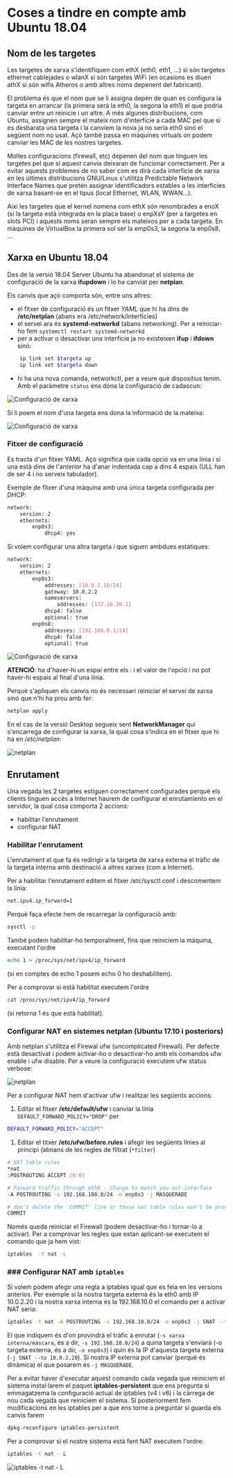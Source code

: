 # Coses a tindre en compte amb Ubuntu 18.04

## Nom de les targetes
Les targetes de xarxa s'identifiquen com ethX (eth0, eth1, ...) si són targetes ethernet cablejades o wlanX si són targetes WiFi (en ocasions es diuen athX si són wifis Atheros o amb altres noms depenent del fabricant).

El problema és que el nom que se li assigna depèn de quan es configura la targeta en arrancar (la primera serà la eth0, la segona la eth1) el que podria canviar entre un reinicie i un altre. A més algunes distribucions, com Ubuntu, assignen sempre el mateix nom d'interfície a cada MAC pel que si es desbarata una targeta i la canviem la nova ja no seria eth0 sinó el següent nom no usat. Açò també passa en màquines virtuals on podem canviar les MAC de les nostres targetes.

Moltes configuracions (firewall, etc) depenen del nom que tinguen les targetes pel que si aquest canvia deixaran de funcionar correctament. Per a evitar aquests problemes de no saber com es dirà cada interfície de xarxa en les últimes distribucions GNU/Linux s'utilitza Predictable Network Interface Names que pretén assignar identificadors estables a les interfícies de xarxa basant-se en el tipus (local Ethernet, WLAN, WWAN…).

Així les targetes que el kernel nomena com ethX són renombrades a enoX (si la targeta està integrada en la placa base) o enpXsY (per a targetes en slots PCI) i aquests noms seran sempre els mateixos per a cada targeta. En màquines de VirtualBox la primera sol ser la emp0s3, la segona la enp0s8, ...

##  Xarxa en Ubuntu 18.04
Des de la versió 18.04 Server Ubuntu ha abandonat el sistema de configuració de la xarxa **ifupdown** i lo ha canviat per **netplan**.

Els canvis que açò comporta són, entre uns altres:
* el fitxer de configuració és un fitxer _YAML_ que hi ha dins de **/etc/netplan** (abans era /etc/network/interfícies)
* el servei ara és **systemd-networkd** (abans networking). Per a reiniciar-ho fem `systemctl restart systemd-networkd`
* per a activar o desactivar una interficie ja no existeixen **ifup** i **ifdown** sinó:
```bash
    ip link set $targeta up
    ip link set $targeta down
```
* hi ha una nova comanda, networkctl, per a veure què dispositius tenim. Amb el paràmetre `status` ens dóna la configuració de cadascun:

![Configuració de xarxa](./img/Ubuntu18-xarxa-04.png)

Si li poem el nom d'una targeta ens dona la informació de la mateixa:

![Configuració de xarxa](./img/Ubuntu18-xarxa-05.png)

### Fitxer de configuració
Es tracta d'un fitxer YAML. Açò significa que cada opció va en una línia i si una està dins de l'anterior ha d'anar indentada cap a dins 4 espais (ULL han de ser 4 i no serveix tabulador).

Exemple de fitxer d'una màquina amb una única targeta configurada per DHCP:
```bash
network:
    version: 2
    ethernets:
        enp0s3:
            dhcp4: yes
```
Si volem configurar una altra targeta i que siguen ambdues estàtiques:
```bash
network:
    version: 2
    ethernets:
        enp0s3:
            addresses: [10.0.2.10/24]
            gateway: 10.0.2.2
            nameservers:
                addresses: [172.16.20.1]
            dhcp4: false
            optional: true
        enp0s8:
            addresses: [192.168.0.1/24]
            dhcp4: false
            optional: true
```
![Configuració de xarxa](./img/Ubuntu18-xarxa-01.png)

**ATENCIÓ**: ha d'haver-hi un espai entre els : i el valor de l'opció i no pot haver-hi espais al final d'una línia.

Perquè s'apliquen els canvis no és necessari reiniciar el servei de xarxa sinó que n'hi ha prou amb fer:
```bash
netplan apply
```

En el cas de la versió Desktop segueix sent **NetworkManager** qui s'encarrega de configurar la xarxa, la qual cosa s'indica en el fitxer que hi ha en _/etc/netplan_:

![netplan](./img/Ubuntu18-xarxa-02.png)

## Enrutament
Una vegada les 2 targetes estiguen correctament configurades perquè els clients tinguen accés a Internet haurem de configurar el enrutamiento en el servidor, la qual cosa comporta 2 accions:
* habilitar l'enrutament
* configurar NAT

### Habilitar l'enrutament
L'enrutament el que fa és redirigir a la targeta de xarxa externa el tràfic de la targeta interna amb destinació a altres xarxes (com a Internet).

Per a habilitar l'enrutament editem el fitxer /etc/sysctl.conf i descomentem la línia:
```bash
net.ipv4.ip_forward=1
```

Perquè faça efecte hem de recarregar la configuració amb:
```bash
sysctl -p
```

També podem habilitar-ho temporalment, fins que reiniciem la màquina, executant l'ordre
```bash
echo 1 > /proc/sys/net/ipv4/ip_forward
```
(si en comptes de echo 1 posem echo 0 ho deshabilitem).

Per a comprovar si està habilitat executem l'ordre
```bash
cat /proc/sys/net/ipv4/ip_forward
```
(si retorna 1 és que està habilitat).

### Configurar NAT en sistemes netplan (Ubuntu 17.10 i posteriors)
Amb netplan s'utilitza el Firewal ufw (uncomplicated Firewall). Per defecte està desactivat i podem activar-ho o desactivar-ho amb els comandos ufw enable i ufw disable. Per a veure la configuració executem ufw status verbose:

![netplan](./img/Ubuntu18-xarxa-06.png)

Per a configurar NAT hem d'activar ufw i realitzar les següents accions:
1. Editar el fitxer **/etc/default/ufw** i canviar la línia `DEFAULT_FORWARD_POLICY="DROP"` per 
  ```bash
  DEFAULT_FORWARD_POLICY="ACCEPT"
  ```
1. Editar el titxer **/etc/ufw/before.rules** i afegir les següents línies al principi (abnans de les regles de filtrat (`*filter`)
```bash
# NAT table rules
*nat
:POSTROUTING ACCEPT [0:0]

# Forward traffic through eth0 - Change to match you out-interface
-A POSTROUTING -s 192.168.100.0/24 -o enp0s3 -j MASQUERADE

# don't delete the 'COMMIT' line or these nat table rules won't be processed
COMMIT
```

Només queda reiniciar el Firewall (podem desactivar-ho i tornar-lo a activar). Per a comprovar les regles que estan aplicant-se executem el comando que ja hem vist:
```bash
iptables  -t nat -L
```
### ### Configurar NAT amb `iptables`
Si volem podem afegir una regla a iptables igual que es feia en les versions anterios. Per exemple si la nostra targeta externa és la eth0 amb IP 10.0.2.20 i la nostra xarxa interna és la 192.168.10.0 el comando per a activar NAT seria:
```bash
iptables -t nat -A POSTROUTING -s 192.168.10.0/24 -o enp0s3 -j SNAT --to 10.0.2.20
```

El que indiquem és d'on provindrà el tràfic a enrutar (`-s xarxa interna/màscara`, és a dir, `-s 192.168.10.0/24`) a quina targeta s'enviarà (-o targeta externa, és a dir, `-o enp0s3`) i quin és la IP d'aquesta targeta externa (`-j SNAT --to 10.0.2.20`). Si nostra IP externa pot canviar (perquè és dinàmica) el que posarem és `-j MASQUERADE`.

Per a evitar haver d'executar aquest comando cada vegada que reiniciem el sistema instal·larem el paquet **iptables-persistent** que ens pregunta si emmagatzema la configuració actual de iptables (v4 i v6) i la càrrega de nou cada vegada que reiniciem el sistema. Si posteriorment fem modificacions en les iptables per a que ens torne a preguntar si guarda els canvis farem
```bash
dpkg-reconfigure iptables-persistent
```

Per a comprovar si el nostre sistema està fent NAT executem l'ordre:
```bash
iptables -t nat - L
```
![iptables -t nat - L](./img/Ubuntu18-xarxa-03.jpg)
